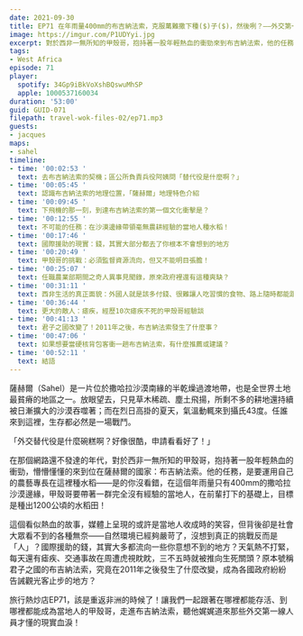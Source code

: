 ```yaml
---
date: 2021-09-30
title: EP71 在年雨量400mm的布吉納法索，克服萬難撒下種($)子($)，然後咧？——外交第一線的現實血淚，與改變中的君子之國 ft. 甲殼哥的非洲故事
image: https://imgur.com/P1UDYyi.jpg
excerpt: 對於西非一無所知的甲殼哥，抱持著一股年輕熱血的衝勁來到布吉納法索，他的任務是要帶著一群完全沒有經驗的當地人，在沙漠邊緣種出1200公頃的水稻田！這個看似熱血的故事，背後卻是社會大眾看不到的各種無奈。讓我們一起跟著在哪裡都能存活、到哪裡都能成為當地人的甲殼哥，走進布吉納法索，聽他娓娓道來那些外交第一線人員才懂的現實血淚！
tags:
- West Africa
episode: 71
player:
  spotify: 34Gp9iBkVoXshBQswuMhSP
  apple: 1000537160034
duration: '53:00'
guid: GUID-071
filepath: travel-wok-files-02/ep71.mp3
guests:
- jacques
maps:
- sahel
timeline:
- time: '00:02:53 '
  text: 去布吉納法索的契機；區公所負責兵役阿姨問「替代役是什麼啊？」
- time: '00:05:45 '
  text: 認識布吉納法索的地理位置，「薩赫爾」地理特色介紹
- time: '00:09:45 '
  text: 下飛機的那一刻，到達布吉納法索的第一個文化衝擊是？
- time: '00:12:55 '
  text: 不可能的任務：在沙漠邊緣帶領毫無農耕經驗的當地人種水稻！
- time: '00:17:46 '
  text: 國際援助的現實：錢，其實大部分都去了你根本不會想到的地方
- time: '00:20:49 '
  text: 甲殼哥的挑戰：必須監督資源流向，但又不能明目張膽！
- time: '00:25:07 '
  text: 任職農業部期間之奇人異事見聞錄，原來政府裡還有這種爽缺？
- time: '00:31:11 '
  text: 西非生活的真正面貌：外國人就是該多付錢、很難讓人吃習慣的食物、路上隨時都能跟死神擦身而過？
- time: '00:36:44 '
  text: 更大的敵人：瘧疾，經歷10次瘧疾不死的甲殼哥經驗談
- time: '00:41:13 '
  text: 君子之國改變了！2011年之後，布吉納法索發生了什麼事？
- time: '00:47:06 '
  text: 如果想要當硬核背包客衝一趟布吉納法索，有什麼推薦或建議？
- time: '00:52:11 '
  text: 結語
---
```


薩赫爾（Sahel）是一片位於撒哈拉沙漠南緣的半乾燥過渡地帶，也是全世界土地最貧瘠的地區之一。放眼望去，只見草木稀疏、塵土飛揚，所剩不多的耕地還持續被日漸擴大的沙漠吞噬著；而在烈日高掛的夏天，氣溫動輒來到攝氏43度。任誰來到這裡，生存都必然是一場戰鬥。

「外交替代役是什麼碗糕啊？好像很酷，申請看看好了！」

在那個網路還不發達的年代，對於西非一無所知的甲殼哥，抱持著一股年輕熱血的衝勁，懵懵懂懂的來到位在薩赫爾的國家：布吉納法索。他的任務，是要運用自己的農藝專長在這裡種水稻——是的你沒看錯，在這個年雨量只有400mm的撒哈拉沙漠邊緣，甲殼哥要帶著一群完全沒有經驗的當地人，在前輩打下的基礎上，目標是種出1200公頃的水稻田！

這個看似熱血的故事，媒體上呈現的或許是當地人收成時的笑容，但背後卻是社會大眾看不到的各種無奈——自然環境已經夠嚴苛了，沒想到真正的挑戰反而是「人」？國際援助的錢，其實大多都流向一些你意想不到的地方？天氣熱不打緊，每天還有瘧疾、交通事故在周遭虎視眈眈，三不五時就被推向生死關頭？原本號稱君子之國的布吉納法索，究竟在2011年之後發生了什麼改變，成為各國政府紛紛告誡觀光客止步的地方？

旅行熱炒店EP71，該是重返非洲的時候了！讓我們一起跟著在哪裡都能存活、到哪裡都能成為當地人的甲殼哥，走進布吉納法索，聽他娓娓道來那些外交第一線人員才懂的現實血淚！

